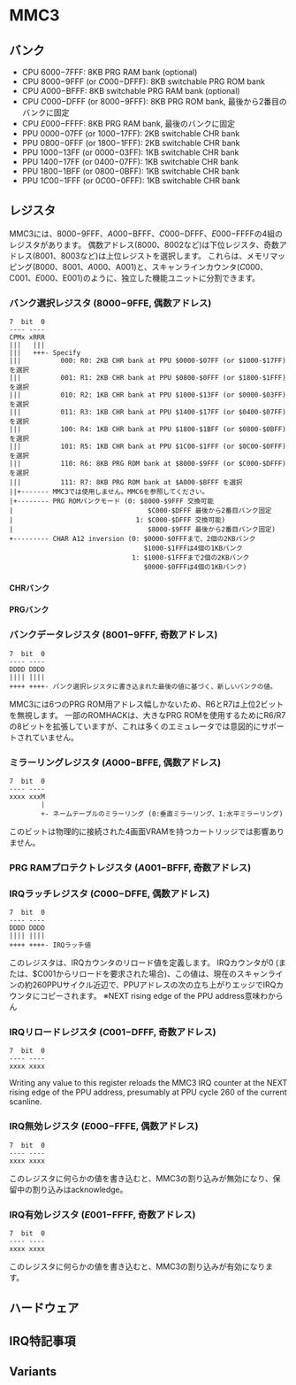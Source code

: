 # MMC3

## バンク

+ CPU $6000-$7FFF: 8KB PRG RAM bank (optional)
+ CPU $8000-$9FFF (or $C000-$DFFF): 8KB switchable PRG ROM bank
+ CPU $A000-$BFFF: 8KB switchable PRG RAM bank (optional)
+ CPU $C000-$DFFF (or $8000-$9FFF): 8KB PRG ROM bank, 最後から2番目のバンクに固定
+ CPU $E000-$FFFF: 8KB PRG RAM bank, 最後のバンクに固定
+ PPU $0000-$07FF (or $1000-$17FF): 2KB switchable CHR bank
+ PPU $0800-$0FFF (or $1800-$1FFF): 2KB switchable CHR bank
+ PPU $1000-$13FF (or $0000-$03FF): 1KB switchable CHR bank
+ PPU $1400-$17FF (or $0400-$07FF): 1KB switchable CHR bank
+ PPU $1800-$1BFF (or $0800-$0BFF): 1KB switchable CHR bank
+ PPU $1C00-$1FFF (or $0C00-$0FFF): 1KB switchable CHR bank

## レジスタ

MMC3には、$8000-$9FFF、$A000-$BFFF、$C000-$DFFF、$E000-$FFFFの4組のレジスタがあります。
偶数アドレス($8000、$8002など)は下位レジスタ、奇数アドレス($8001、$8003など)は上位レジストを選択します。
これらは、メモリマッピング($8000、$8001、$A000、$A001)と、スキャンラインカウンタ($C000、$C001、$E000、$E001)のように、独立した機能ユニットに分割できます。

### バンク選択レジスタ ($8000-$9FFE, 偶数アドレス)

```
7  bit  0
---- ----
CPMx xRRR
|||   |||
|||   +++- Specify
|||          000: R0: 2KB CHR bank at PPU $0000-$07FF (or $1000-$17FF) を選択
|||          001: R1: 2KB CHR bank at PPU $0800-$0FFF (or $1800-$1FFF) を選択
|||          010: R2: 1KB CHR bank at PPU $1000-$13FF (or $0000-$03FF) を選択
|||          011: R3: 1KB CHR bank at PPU $1400-$17FF (or $0400-$07FF) を選択
|||          100: R4: 1KB CHR bank at PPU $1800-$1BFF (or $0800-$0BFF) を選択
|||          101: R5: 1KB CHR bank at PPU $1C00-$1FFF (or $0C00-$0FFF) を選択
|||          110: R6: 8KB PRG ROM bank at $8000-$9FFF (or $C000-$DFFF) を選択
|||          111: R7: 8KB PRG ROM bank at $A000-$BFFF を選択
||+------- MMC3では使用しません。MMC6を参照してください。
|+-------- PRG ROMバンクモード (0: $8000-$9FFF 交換可能
|                                  $C000-$DFFF 最後から2番目バンク固定
|                               1: $C000-$DFFF 交換可能)
|                                  $8000-$9FFF 最後から2番目バンク固定)
+--------- CHAR A12 inversion (0: $0000-$0FFFまで、2個の2KBバンク
                                  $1000-$1FFFは4個の1KBバンク
                               1: $1000-$1FFFまで2個の2KBバンク
                                  $0000-$0FFFは4個の1KBバンク)
```

#### CHRバンク

#### PRGバンク

### バンクデータレジスタ ($8001-$9FFF, 奇数アドレス)

```
7  bit  0
---- ----
DDDD DDDD
|||| ||||
++++ ++++- バンク選択レジスタに書き込まれた最後の値に基づく、新しいバンクの値。
```

MMC3には6つのPRG ROM用アドレス幅しかないため、R6とR7は上位2ビットを無視します。
一部のROMHACKは、大きなPRG ROMを使用するためにR6/R7の8ビットを拡張していますが、これは多くのエミュレータでは意図的にサポートされていません。

### ミラーリングレジスタ ($A000-$BFFE, 偶数アドレス)

```
7  bit  0
---- ----
xxxx xxxM
        |
        +- ネームテーブルのミラーリング (0:垂直ミラーリング、1:水平ミラーリング)
```

このビットは物理的に接続された4画面VRAMを持つカートリッジでは影響ありません。

### PRG RAMプロテクトレジスタ ($A001-$BFFF, 奇数アドレス)

### IRQラッチレジスタ ($C000-$DFFE, 偶数アドレス)

```
7  bit  0
---- ----
DDDD DDDD
|||| ||||
++++ ++++- IRQラッチ値
```

このレジスタは、IRQカウンタのリロード値を定義します。
IRQカウンタが0 (または、$C001からリロードを要求された場合)、この値は、現在のスキャンラインの約260PPUサイクル近辺で、PPUアドレスの次の立ち上がりエッジでIRQカウンタにコピーされます。
※NEXT rising edge of the PPU address意味わからん

### IRQリロードレジスタ ($C001-$DFFF, 奇数アドレス)

```
7  bit  0
---- ----
xxxx xxxx
```

Writing any value to this register reloads the MMC3 IRQ counter at the NEXT rising edge of the PPU address, presumably at PPU cycle 260 of the current scanline.

### IRQ無効レジスタ ($E000-$FFFE, 偶数アドレス)

```
7  bit  0
---- ----
xxxx xxxx
```

このレジスタに何らかの値を書き込むと、MMC3の割り込みが無効になり、保留中の割り込みはacknowledge。

### IRQ有効レジスタ ($E001-$FFFF, 奇数アドレス)

```
7  bit  0
---- ----
xxxx xxxx
```

このレジスタに何らかの値を書き込むと、MMC3の割り込みが有効になります。

## ハードウェア

## IRQ特記事項

## Variants
